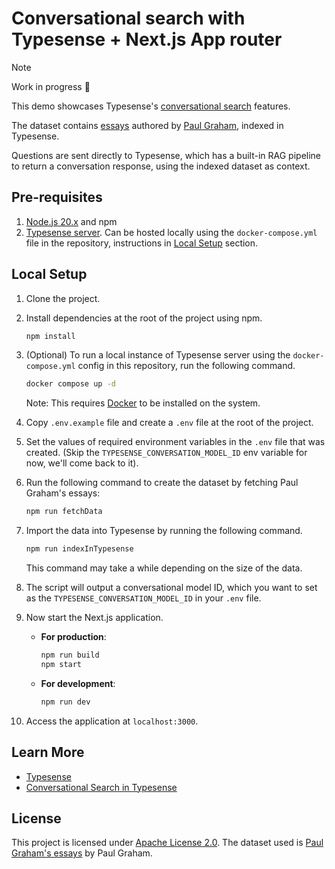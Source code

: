 # Conversational search with Typesense + Next.js App router

> [!NOTE]
> Work in progress 🚧

This demo showcases Typesense's [conversational search](https://typesense.org/docs/26.0/api/conversational-search-rag.html#conversational-search-rag) features.

The dataset contains [essays](https://paulgraham.com/articles.html) authored by [Paul Graham](https://twitter.com/paulg), indexed in Typesense. 

Questions are sent directly to Typesense, which has a built-in RAG pipeline to return a conversation response, using the indexed dataset as context.  

## Pre-requisites

1. [Node.js 20.x](https://nodejs.org) and npm
2. [Typesense server](https://typesense.org/docs/guide/install-typesense.html). Can be hosted locally using the `docker-compose.yml` file in the repository, instructions in [Local Setup](#local-setup) section.

## Local Setup

1. Clone the project.

2. Install dependencies at the root of the project using npm.
   ```bash
   npm install
   ```
3. (Optional) To run a local instance of Typesense server using the `docker-compose.yml` config in this repository, run the following command.
   ```bash
   docker compose up -d
   ```
   Note: This requires [Docker](https://www.docker.com/get-started/) to be installed on the system.
4. Copy `.env.example` file and create a `.env` file at the root of the project.
5. Set the values of required environment variables in the `.env` file that was created. (Skip the `TYPESENSE_CONVERSATION_MODEL_ID` env variable for now, we'll come back to it).
6. Run the following command to create the dataset by fetching Paul Graham's essays:
   ```bash
   npm run fetchData
   ```
7. Import the data into Typesense by running the following command.
   ```bash
   npm run indexInTypesense
   ```
   This command may take a while depending on the size of the data.
8. The script will output a conversational model ID, which you want to set as the `TYPESENSE_CONVERSATION_MODEL_ID` in your `.env` file. 
9. Now start the Next.js application.
   - **For production**:
     ```bash
     npm run build
     npm start
     ```
   - **For development**:
     ```bash
     npm run dev
     ```
10. Access the application at `localhost:3000`.

## Learn More

- [Typesense](https://typesense.org)
- [Conversational Search in Typesense](https://typesense.org/docs/latest/api/conversational-search-rag.html)

## License

This project is licensed under [Apache License 2.0](https://github.com/typesense/showcase-conversational-search-pg-essays/blob/master/LICENSE).
The dataset used is [Paul Graham's essays](https://paulgraham.com/articles.html) by Paul Graham.

